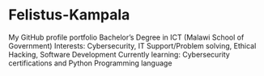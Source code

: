 # Felistus-Kampala
My GitHub profile portfolio
Bachelor’s Degree in ICT (Malawi School of Government)
Interests: Cybersecurity, IT Support/Problem solving, Ethical Hacking, Software Development
Currently learning: Cybersecurity certifications and Python Programming language
